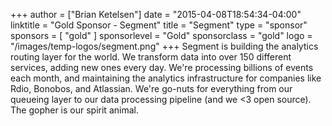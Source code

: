 +++
author = ["Brian Ketelsen"]
date = "2015-04-08T18:54:34-04:00"
linktitle = "Gold Sponsor - Segment"
title = "Segment"
type = "sponsor"
sponsors = [ "gold" ] 
sponsorlevel = "Gold"
sponsorclass = "gold"
logo = "/images/temp-logos/segment.png"
+++
Segment is building the analytics routing layer for the world. We transform data into over 150 different services, adding new ones every day. We're processing billions of events each month, and maintaining the analytics infrastructure for companies like Rdio, Bonobos, and Atlassian. We're go-nuts for everything from our queueing layer to our data processing pipeline (and we <3 open source). The gopher is our spirit animal.
